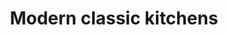 ---
layout: category.ect
href: '/kitchens/models/modern-classic'
lang: en
title: "Modern classic kitchens"
importance: 2
description: "Perfect design. Solid doors of real oak. Wonderful colours."
highlights:
  - 
    caption: 'Beautiful natural colours'
    photo: '/kitchens/models/modern-classic/izabella/workmanship-of-the-solid-wood.png'
  - 
    caption: 'Modern technologies for better comfort'
    photo: '/kitchens/models/modern-classic/izabella/technologies-and-modern-vision.png'
  - 
    caption: 'An excellent combination of various materials'
    photo: '/kitchens/models/modern-classic/izabella-noce/contrast-materials.png'
  - 
    caption: 'An amazing combination of various styles and colours'
    photo: '/kitchens/models/modern-classic/rafaella/two-styles-in-a-single-model.png'
  - 
    caption: 'Modern vision and impressive design'
    photo: '/kitchens/models/modern-classic/rafaella-noce/modern-vision.png'
---